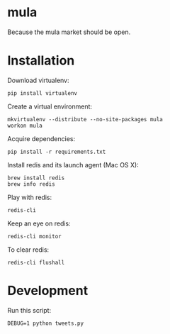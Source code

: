 mula
==========

Because the mula market should be open.


Installation
============

Download virtualenv:

    pip install virtualenv

Create a virtual environment:

    mkvirtualenv --distribute --no-site-packages mula
    workon mula

Acquire dependencies:

    pip install -r requirements.txt

Install redis and its launch agent (Mac OS X):

    brew install redis
    brew info redis

Play with redis:

    redis-cli

Keep an eye on redis:

    redis-cli monitor

To clear redis:

    redis-cli flushall


Development
===========

Run this script:

    DEBUG=1 python tweets.py

